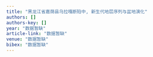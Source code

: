 ```yaml
---
title: "黑龙江省嘉荫县乌拉嘎断陷中, 新生代地层序列与盆地演化"
authors: []
authors-key: []
year: "数据暂缺"
article-link: "数据暂缺"
venue: "数据暂缺"
bibex: "数据暂缺"
---
```

